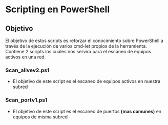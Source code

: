 
# Scripting en PowerShell

## Objetivo
El objetivo de estos scripts es reforzar el conocimiento sobre PowerShell a través de la ejecución de varios cmd-let propios de la herramienta.
Contiene 2 scripts los cuales nos servira para el escaneo de equipos activos en una red.

### Scan_alivev2.ps1
- El objetivo de este script es el escaneo de equipos activos en nuestra subred

### Scan_portv1.ps1
- El objetivo de este script es el escaneo de puertos **(mas comunes)** en equipos de misma subred
